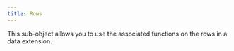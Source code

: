 ```yaml
---
title: Rows
---
```


This sub-object allows you to use the associated functions on the rows in a data extension.
